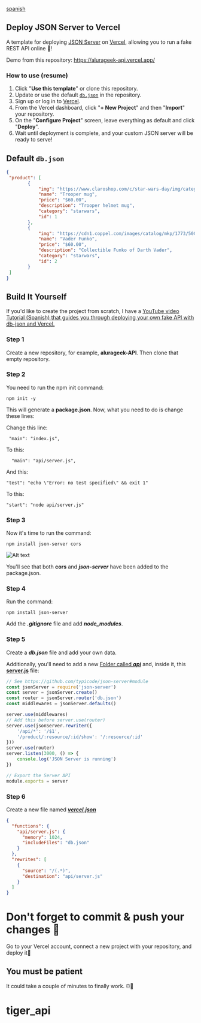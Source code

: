 [spanish](https://github.com/SofiDevO/alurageek-API/tree/spanish)

## Deploy JSON Server to Vercel

A template for deploying [JSON Server](https://github.com/typicode/json-server) on [Vercel](https://vercel.com), allowing you to run a fake REST API online 🐣!

Demo from this repository: 
https://alurageek-api.vercel.app/
### How to use (resume)

1. Click "**Use this template**" or clone this repository.
2. Update or use the default [`db.json`](./db.json) in the repository.
3. Sign up or log in to [Vercel](https://vercel.com).
4. From the Vercel dashboard, click "**+ New Project**" and then "**Import**" your repository.
5. On the "**Configure Project**" screen, leave everything as default and click "**Deploy**".
6. Wait until deployment is complete, and your custom JSON server will be ready to serve!

## Default `db.json`

```json
{
 "product": [
        {
            "img": "https://www.claroshop.com/c/star-wars-day/img/categorias/TAZAS_CATEGORIAS_STAR_WARS.png",
            "name": "Trooper mug",
            "price": "$60.00",
            "description": "Trooper helmet mug",
            "category": "starwars",
            "id": 1
        },
        {
            "img": "https://cdn1.coppel.com/images/catalog/mkp/1773/5000/17733590-1.jpg",
            "name": "Vader Funko",
            "price": "$60.00",
            "description": "Collectible Funko of Darth Vader",
            "category": "starwars",
            "id": 2
        }
 ]
}
```

## Build It Yourself

If you'd like to create the project from scratch, I have a [YouTube video Tutorial (Spanish) that guides you through deploying your own fake API with db-json and Vercel.](https://www.youtube.com/channel/UC36_js-krsAHAEAWpEDhHtw) 

### Step 1

Create a new repository, for example, **alurageek-API**. Then clone that empty repository.

### Step 2

You need to run the npm init command:
```
npm init -y
```

This will generate a **package.json**. Now, what you need to do is change these lines:

Change this line:
``` 
 "main": "index.js",
```

To this:

```
  "main": "api/server.js",
```

And this:

```
"test": "echo \"Error: no test specified\" && exit 1"
```

To this:

```
"start": "node api/server.js"
```

### Step 3

Now it's time to run the command:

```
npm install json-server cors
```

![Alt text](image.png)

You'll see that both **cors** and ***json-server*** have been added to the package.json.

### Step 4

Run the command:
```
npm install json-server
```

Add the ***.gitignore*** file and add ***node_modules***.

### Step 5

Create a ***db.json*** file and add your own data.

Additionally, you'll need to add a new [Folder called ***api***](./api/)  and, inside it, this [**server.js**](./api/server.js) file:

```javascript
// See https://github.com/typicode/json-server#module
const jsonServer = require('json-server')
const server = jsonServer.create()
const router = jsonServer.router('db.json')
const middlewares = jsonServer.defaults()

server.use(middlewares)
// Add this before server.use(router)
server.use(jsonServer.rewriter({
    '/api/*': '/$1',
    '/product/:resource/:id/show': '/:resource/:id'
}))
server.use(router)
server.listen(3000, () => {
    console.log('JSON Server is running')
})

// Export the Server API
module.exports = server
```

### Step 6

Create a new file named [***vercel.json***](./vercel.json)

```json
{
  "functions": {
    "api/server.js": {
      "memory": 1024,
      "includeFiles": "db.json"
    }
  },
  "rewrites": [
    {
      "source": "/(.*)",
      "destination": "api/server.js"
    }
  ]
}
```

# Don't forget to commit & push your changes 🐣

Go to your Vercel account, connect a new project with your repository, and deploy it💙

## You must be patient

It could take a couple of minutes to finally work. ⏰🥹

# tiger_api
